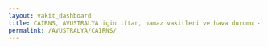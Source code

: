 ```yaml
---
layout: vakit_dashboard
title: CAIRNS, AVUSTRALYA için iftar, namaz vakitleri ve hava durumu - ilçe/eyalet seç
permalink: /AVUSTRALYA/CAIRNS/
---
```


<script type="text/javascript">
  var GLOBAL_COUNTRY = 'AVUSTRALYA';
  var GLOBAL_CITY = 'CAIRNS';
  var GLOBAL_STATE = '';
  var lat = 72;
  var lon = 21;
</script>
